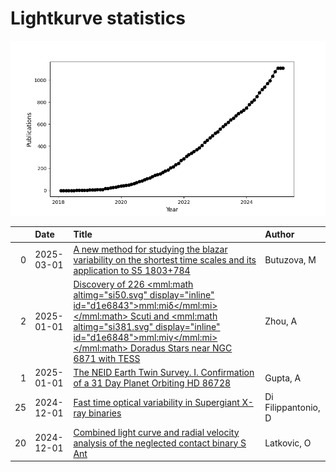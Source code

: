 
<h1>Lightkurve statistics</h1>
  
![publications](lightkurve-publications.png)  
  
|    | Date       | Title                                                                                                                                                                                                                                                                                                               | Author              |
|---:|:-----------|:--------------------------------------------------------------------------------------------------------------------------------------------------------------------------------------------------------------------------------------------------------------------------------------------------------------------|:--------------------|
|  0 | 2025-03-01 | [A new method for studying the blazar variability on the shortest time scales and its application to S5 1803+784](https://ui.adsabs.harvard.edu/abs/2025JHEAp..45...19B/abstract)                                                                                                                                   | Butuzova, M         |
|  2 | 2025-01-01 | [Discovery of 226 <mml:math altimg="si50.svg" display="inline" id="d1e6843"><mml:mi>δ</mml:mi></mml:math> Scuti and <mml:math altimg="si381.svg" display="inline" id="d1e6848"><mml:mi>γ</mml:mi></mml:math> Doradus Stars near NGC 6871 with TESS](https://ui.adsabs.harvard.edu/abs/2025NewA..11402297Z/abstract) | Zhou, A             |
|  1 | 2025-01-01 | [The NEID Earth Twin Survey. I. Confirmation of a 31 Day Planet Orbiting HD 86728](https://ui.adsabs.harvard.edu/abs/2025AJ....169....1G/abstract)                                                                                                                                                                  | Gupta, A            |
| 25 | 2024-12-01 | [Fast time optical variability in Supergiant X-ray binaries](https://ui.adsabs.harvard.edu/abs/2024arXiv241206457D/abstract)                                                                                                                                                                                        | Di Filippantonio, D |
| 20 | 2024-12-01 | [Combined light curve and radial velocity analysis of the neglected contact binary S Ant](https://ui.adsabs.harvard.edu/abs/2024NewA..11302291L/abstract)                                                                                                                                                           | Latkovic, O         |
